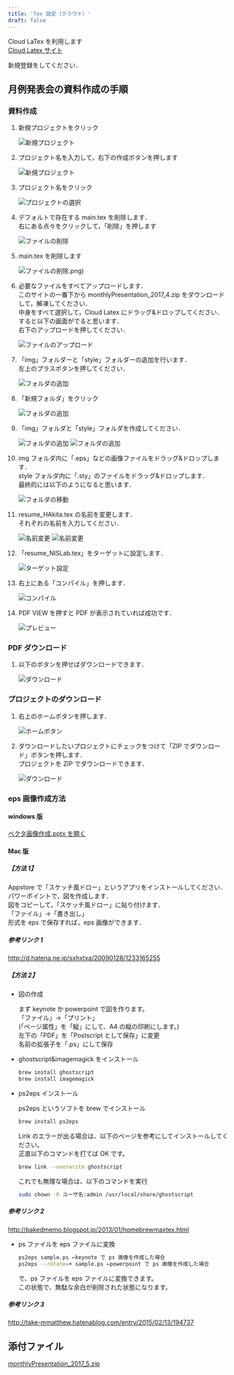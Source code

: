 ```yaml
---
title: 'Tex 設定（クラウド）'
draft: false
---
```


Cloud LaTex を利用します  
[Cloud Latex サイト](https://www.google.com/url?q=https%3A%2F%2Fcloudlatex.io%2Fja&sa=D&sntz=1&usg=AFQjCNEZM4RtnMFAa2F90DCCe9-xWVmKHQ)

新規登録をしてください．

## 月例発表会の資料作成の手順

### 資料作成

1. 新規プロジェクトをクリック

   ![新規プロジェクト](newProject.png)

2. プロジェクト名を入力して，右下の作成ボタンを押します

   ![新規プロジェクト](newProject2.png)

3. プロジェクト名をクリック

   ![プロジェクトの選択](click.png)

4. デフォルトで存在する main.tex を削除します．  
   右にある点々をクリックして，「削除」を押します

   ![ファイルの削除](remove.png)

5. main.tex を削除します

   ![ファイルの削除](remove2).png)

6. 必要なファイルをすべてアップロードします．  
   このサイトの一番下から monthlyPresentation_2017_4.zip をダウンロードして，解凍してください．  
   中身をすべて選択して，Cloud Latex にドラッグ&ドロップしてください．  
   すると以下の画面がでると思います．  
   右下のアップロードを押してください．

   ![ファイルのアップロード](upload.png)

7. 「img」フォルダーと「style」フォルダーの追加を行います．  
   左上のプラスボタンを押してください．

   ![フォルダの追加](addfolder.png)

8. 「新規フォルダ」をクリック

   ![フォルダの追加](addfolder2.png)

9. 「img」フォルダと「style」フォルダを作成してください．

   ![フォルダの追加](addfolder3.png)
   ![フォルダの追加](addfolder4.png)

10. img フォルダ内に「.eps」などの画像ファイルをドラッグ&ドロップします．  
    style フォルダ内に「.sty」のファイルをドラッグ&ドロップします．  
    最終的には以下のようになると思います．

    ![フォルダの移動](move.png)

11. resume_HAkita.tex の名前を変更します．  
    それぞれの名前を入力してください．

    ![名前変更](changeName.png)
    ![名前変更](changeName2.png)

12. 「resume_NISLab.tex」をターゲットに設定します．

    ![ターゲット設定](target.png)

13. 右上にある「コンパイル」を押します．

    ![コンパイル](compile.png)

14. PDF VIEW を押すと PDF が表示されていれば成功です．

    ![プレビュー](pdfview.png)

### PDF ダウンロード

1. 以下のボタンを押せばダウンロードできます．

   ![ダウンロード](pdfdownload.png)

### プロジェクトのダウンロード

1. 右上のホームボタンを押します．

   ![ホームボタン](home.png)

2. ダウンロードしたいプロジェクトにチェックをつけて「ZIP でダウンロード」ボタンを押します．  
   プロジェクトを ZIP でダウンロードできます．

   ![ダウンロード](zipdownload.png)

### eps 画像作成方法

#### windows 版

[ベクタ画像作成.pptx を開く](https://docs.google.com/presentation/d/1ceRu6pQjv1g2i4fc5m-3yjh08gtNJtnZZZFxYg8K1BE/edit?usp=sharing)

#### Mac 版

##### 【方法 1】

Appstore で「スケッチ風ドロー」というアプリをインストールしてください．  
パワーポイントで，図を作成します．  
図をコピーして，「スケッチ風ドロー」に貼り付けます．  
「ファイル」→「書き出し」  
形式を eps で保存すれば，eps 画像ができます．

##### 参考リンク 1

<http://d.hatena.ne.jp/sxhxtxa/20090128/1233165255>

##### 【方法 2】

- 図の作成

  まず keynote か powerpoint で図を作ります。  
  「ファイル」→「プリント」  
  (「ページ属性」を「縦」にして、A4 の縦の印刷にします。)  
  左下の「PDF」を「Postscript として保存」に変更  
  名前の拡張子を「.ps」にして保存

- ghostscript&imagemagick をインストール

  ```sh
  brew install ghostscript
  brew install imagemagick
  ```

- ps2eps インストール

  ps2eps というソフトを brew でインストール

  ```sh
  brew install ps2eps
  ```

  Link のエラーが出る場合は、以下のページを参考にしてインストールしてください。  
  正直以下のコマンドを打てば OK です。

  ```sh
  brew link --overwrite ghostscript
  ```

  これでも無理な場合は、以下のコマンドを実行

  ```sh
  sudo chown -R ユーザ名:admin /usr/local/share/ghostscript
  ```

##### 参考リンク 2

<http://bakedmemo.blogspot.jp/2013/01/homebrewmaxtex.html>

- ps ファイルを eps ファイルに変換

  ```sh
  ps2eps sample.ps ←keynote で ps 画像を作成した場合
  ps2eps --rotate=+ sample.ps ←powerpoint で ps 画像を作成した場合
  ```

  で、ps ファイルを eps ファイルに変換できます。  
  この状態で、無駄な余白が削除された状態になります。

##### 参考リンク 3

<http://take-mmatthew.hatenablog.com/entry/2015/02/13/194737>

## 添付ファイル

[monthlyPresentation_2017_5.zip](/content/guidance/tex-cloud/monthlyPresentation_2017_5.zip)
